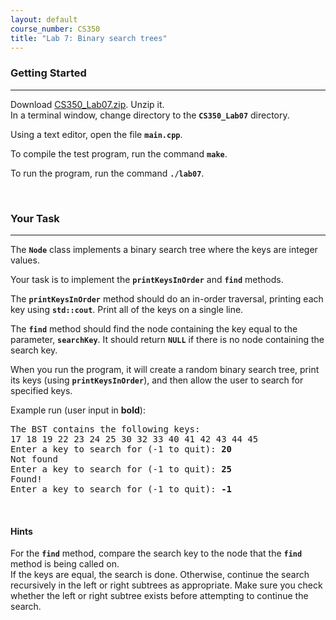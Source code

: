 ```yaml
---
layout: default
course_number: CS350
title: "Lab 7: Binary search trees"
---
```



### Getting Started

--- --- --- --- --- --- --- --- --- --- --- --- --- --- --- --- --- --- --- --- --- --- --- ---

Download [CS350_Lab07.zip](CS350_Lab07.zip).  Unzip it.  
In a terminal window, change directory to the **```CS350_Lab07```** directory.

Using a text editor, open the file **```main.cpp```**.

To compile the test program, run the command **```make```**.

To run the program, run the command **```./lab07```**.



<br>

### Your Task

--- --- --- --- --- --- --- --- --- --- --- --- --- --- --- --- --- --- --- --- --- --- --- ---

The **```Node```** class implements a binary search tree where the
keys are integer values.

Your task is to implement the **```printKeysInOrder```** and **```find```** methods.

The **```printKeysInOrder```** method should do an in-order traversal,
printing each key using **```std::cout```**.  Print all of the keys on a single line.

The **```find```** method should find the node containing the key equal to the parameter, **```searchKey```**.  It 
should return **```NULL```** if there is no node containing the search key.

When you run the program, it will create a random binary search tree, print its keys (using **```printKeysInOrder```**), 
and then allow the user to search for specified keys.

Example run (user input in **bold**):

<pre>
The BST contains the following keys:
17 18 19 22 23 24 25 30 32 33 40 41 42 43 44 45 
Enter a key to search for (-1 to quit): <b>20</b>
Not found
Enter a key to search for (-1 to quit): <b>25</b>
Found!
Enter a key to search for (-1 to quit): <b>-1</b>
</pre>


<br>

#### Hints

For the **```find```** method, compare the search key to the node that the **```find```** method is being called on.  
If the keys are equal, the search is done.  Otherwise, continue the search recursively in the left or right subtrees as 
appropriate.  Make sure you check whether the left or right subtree exists before attempting to continue the search.
